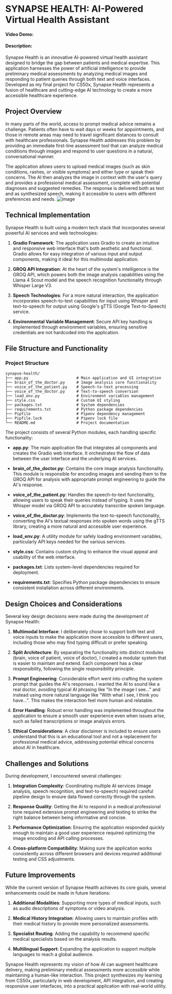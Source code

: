 # SYNAPSE HEALTH: AI-Powered Virtual Health Assistant

#### Video Demo: <URL HERE>

#### Description:
Synapse Health is an innovative AI-powered virtual health assistant designed to bridge the gap between patients and medical expertise. This application harnesses the power of artificial intelligence to provide preliminary medical assessments by analyzing medical images and responding to patient queries through both text and voice interfaces. Developed as my final project for CS50x, Synapse Health represents a fusion of healthcare and cutting-edge AI technology to create a more accessible healthcare experience.



## Project Overview

In many parts of the world, access to prompt medical advice remains a challenge. Patients often have to wait days or weeks for appointments, and those in remote areas may need to travel significant distances to consult with healthcare professionals. Synapse Health addresses this problem by providing an immediate first-line assessment tool that can analyze medical conditions through images and respond to user questions in a natural, conversational manner.

The application allows users to upload medical images (such as skin conditions, rashes, or visible symptoms) and either type or speak their concerns. The AI then analyzes the image in context with the user's query and provides a professional medical assessment, complete with potential diagnoses and suggested remedies. The response is delivered both as text and as synthesized speech, making it accessible to users with different preferences and needs.
![image](https://github.com/user-attachments/assets/c6296e70-a492-438c-b0f3-5743a834d015)

## Technical Implementation

Synapse Health is built using a modern tech stack that incorporates several powerful AI services and web technologies:

1. **Gradio Framework**: The application uses Gradio to create an intuitive and responsive web interface that's both aesthetic and functional. Gradio allows for easy integration of various input and output components, making it ideal for this multimodal application.

2. **GROQ API Integration**: At the heart of the system's intelligence is the GROQ API, which powers both the image analysis capabilities using the Llama 4 Scout model and the speech recognition functionality through Whisper Large V3.

3. **Speech Technologies**: For a more natural interaction, the application incorporates speech-to-text capabilities for input using Whisper and text-to-speech for output using Google's gTTS (Google Text-to-Speech) service.

4. **Environmental Variable Management**: Secure API key handling is implemented through environment variables, ensuring sensitive credentials are not hardcoded into the application.

## File Structure and Functionality

### Project Structure

```
synapse-health/
├── app.py                     # Main application and UI integration
├── brain_of_the_doctor.py     # Image analysis core functionality
├── voice_of_the_patient.py    # Speech-to-text processing
├── voice_of_the_doctor.py     # Text-to-speech conversion
├── load_env.py                # Environment variables management
├── style.css                  # Custom UI styling
├── packages.txt               # System dependencies
├── requirements.txt           # Python package dependencies
├── Pipfile                    # Pipenv dependency management
├── Pipfile.lock               # Pipenv lock file
└── README.md                  # Project documentation
```

The project consists of several Python modules, each handling specific functionality:

- **app.py**: The main application file that integrates all components and creates the Gradio web interface. It orchestrates the flow of data between the user interface and the underlying AI services.

- **brain_of_the_doctor.py**: Contains the core image analysis functionality. This module is responsible for encoding images and sending them to the GROQ API for analysis with appropriate prompt engineering to guide the AI's response.

- **voice_of_the_patient.py**: Handles the speech-to-text functionality, allowing users to speak their queries instead of typing. It uses the Whisper model via GROQ API to accurately transcribe spoken language.

- **voice_of_the_doctor.py**: Implements the text-to-speech functionality, converting the AI's textual responses into spoken words using the gTTS library, creating a more natural and accessible user experience.

- **load_env.py**: A utility module for safely loading environment variables, particularly API keys needed for the various services.

- **style.css**: Contains custom styling to enhance the visual appeal and usability of the web interface.

- **packages.txt**: Lists system-level dependencies required for deployment.

- **requirements.txt**: Specifies Python package dependencies to ensure consistent installation across different environments.

## Design Choices and Considerations

Several key design decisions were made during the development of Synapse Health:

1. **Multimodal Interface**: I deliberately chose to support both text and voice inputs to make the application more accessible to different users, including those who may find typing difficult or prefer speaking.

2. **Split Architecture**: By separating the functionality into distinct modules (brain, voice of patient, voice of doctor), I created a modular system that is easier to maintain and extend. Each component has a clear responsibility, following the single responsibility principle.

3. **Prompt Engineering**: Considerable effort went into crafting the system prompt that guides the AI's responses. I wanted the AI to sound like a real doctor, avoiding typical AI phrasing like "In the image I see..." and instead using more natural language like "With what I see, I think you have...". This makes the interaction feel more human and relatable.

4. **Error Handling**: Robust error handling was implemented throughout the application to ensure a smooth user experience even when issues arise, such as failed transcriptions or image analysis errors.

5. **Ethical Considerations**: A clear disclaimer is included to ensure users understand that this is an educational tool and not a replacement for professional medical advice, addressing potential ethical concerns about AI in healthcare.

## Challenges and Solutions

During development, I encountered several challenges:

1. **Integration Complexity**: Coordinating multiple AI services (image analysis, speech recognition, and text-to-speech) required careful pipeline design to ensure data flowed correctly through the system.

2. **Response Quality**: Getting the AI to respond in a medical professional tone required extensive prompt engineering and testing to strike the right balance between being informative and concise.

3. **Performance Optimization**: Ensuring the application responded quickly enough to maintain a good user experience required optimizing the image encoding and API calling processes.

4. **Cross-platform Compatibility**: Making sure the application works consistently across different browsers and devices required additional testing and CSS adjustments.

## Future Improvements

While the current version of Synapse Health achieves its core goals, several enhancements could be made in future iterations:

1. **Additional Modalities**: Supporting more types of medical inputs, such as audio descriptions of symptoms or video analysis.

2. **Medical History Integration**: Allowing users to maintain profiles with their medical history to provide more personalized assessments.

3. **Specialist Routing**: Adding the capability to recommend specific medical specialists based on the analysis results.

4. **Multilingual Support**: Expanding the application to support multiple languages to reach a global audience.

Synapse Health represents my vision of how AI can augment healthcare delivery, making preliminary medical assessments more accessible while maintaining a human-like interaction. This project synthesizes my learning from CS50x, particularly in web development, API integration, and creating responsive user interfaces, into a practical application with real-world utility.
